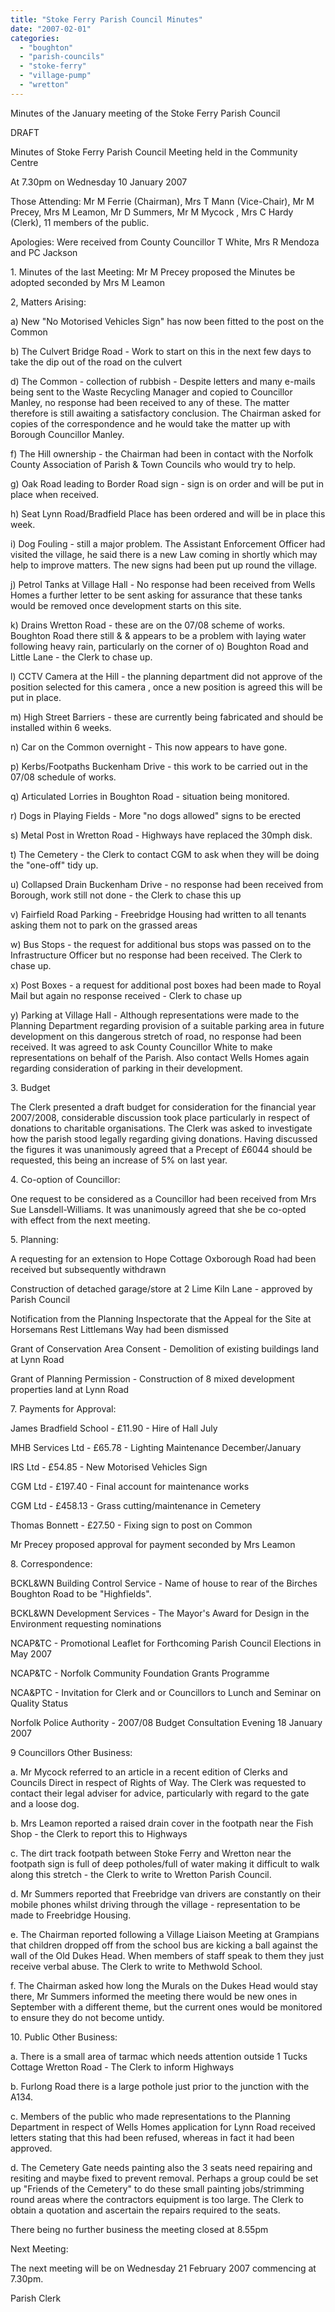 ```yaml
---
title: "Stoke Ferry Parish Council Minutes"
date: "2007-02-01"
categories: 
  - "boughton"
  - "parish-councils"
  - "stoke-ferry"
  - "village-pump"
  - "wretton"
---
```


Minutes of the January meeting of the Stoke Ferry Parish Council

DRAFT

Minutes of Stoke Ferry Parish Council Meeting held in the Community Centre

At 7.30pm on Wednesday 10 January 2007

Those Attending: Mr M Ferrie (Chairman), Mrs T Mann (Vice-Chair), Mr M Precey, Mrs M Leamon, Mr D Summers, Mr M Mycock , Mrs C Hardy (Clerk), 11 members of the public.

Apologies: Were received from County Councillor T White, Mrs R Mendoza and PC Jackson

1\. Minutes of the last Meeting: Mr M Precey proposed the Minutes be adopted seconded by Mrs M Leamon

2, Matters Arising:

a) New "No Motorised Vehicles Sign" has now been fitted to the post on the Common

b) The Culvert Bridge Road - Work to start on this in the next few days to take the dip out of the road on the culvert

d) The Common - collection of rubbish - Despite letters and many e-mails being sent to the Waste Recycling Manager and copied to Councillor Manley, no response had been received to any of these. The matter therefore is still awaiting a satisfactory conclusion. The Chairman asked for copies of the correspondence and he would take the matter up with Borough Councillor Manley.

f) The Hill ownership - the Chairman had been in contact with the Norfolk County Association of Parish & Town Councils who would try to help.

g) Oak Road leading to Border Road sign - sign is on order and will be put in place when received.

h) Seat Lynn Road/Bradfield Place has been ordered and will be in place this week.

i) Dog Fouling - still a major problem. The Assistant Enforcement Officer had visited the village, he said there is a new Law coming in shortly which may help to improve matters. The new signs had been put up round the village.

j) Petrol Tanks at Village Hall - No response had been received from Wells Homes a further letter to be sent asking for assurance that these tanks would be removed once development starts on this site.

k) Drains Wretton Road - these are on the 07/08 scheme of works. Boughton Road there still & & appears to be a problem with laying water following heavy rain, particularly on the corner of o) Boughton Road and Little Lane - the Clerk to chase up.

l) CCTV Camera at the Hill - the planning department did not approve of the position selected for this camera , once a new position is agreed this will be put in place.

m) High Street Barriers - these are currently being fabricated and should be installed within 6 weeks.

n) Car on the Common overnight - This now appears to have gone.

p) Kerbs/Footpaths Buckenham Drive - this work to be carried out in the 07/08 schedule of works.

q) Articulated Lorries in Boughton Road - situation being monitored.

r) Dogs in Playing Fields - More "no dogs allowed" signs to be erected

s) Metal Post in Wretton Road - Highways have replaced the 30mph disk.

t) The Cemetery - the Clerk to contact CGM to ask when they will be doing the "one-off" tidy up.

u) Collapsed Drain Buckenham Drive - no response had been received from Borough, work still not done - the Clerk to chase this up

v) Fairfield Road Parking - Freebridge Housing had written to all tenants asking them not to park on the grassed areas

w) Bus Stops - the request for additional bus stops was passed on to the Infrastructure Officer but no response had been received. The Clerk to chase up.

x) Post Boxes - a request for additional post boxes had been made to Royal Mail but again no response received - Clerk to chase up

y) Parking at Village Hall - Although representations were made to the Planning Department regarding provision of a suitable parking area in future development on this dangerous stretch of road, no response had been received. It was agreed to ask County Councillor White to make representations on behalf of the Parish. Also contact Wells Homes again regarding consideration of parking in their development.

3\. Budget

The Clerk presented a draft budget for consideration for the financial year 2007/2008, considerable discussion took place particularly in respect of donations to charitable organisations. The Clerk was asked to investigate how the parish stood legally regarding giving donations. Having discussed the figures it was unanimously agreed that a Precept of £6044 should be requested, this being an increase of 5% on last year.

4\. Co-option of Councillor:

One request to be considered as a Councillor had been received from Mrs Sue Lansdell-Williams. It was unanimously agreed that she be co-opted with effect from the next meeting.

5\. Planning:

A requesting for an extension to Hope Cottage Oxborough Road had been received but subsequently withdrawn

Construction of detached garage/store at 2 Lime Kiln Lane - approved by Parish Council

Notification from the Planning Inspectorate that the Appeal for the Site at Horsemans Rest Littlemans Way had been dismissed

Grant of Conservation Area Consent - Demolition of existing buildings land at Lynn Road

Grant of Planning Permission - Construction of 8 mixed development properties land at Lynn Road

7\. Payments for Approval:

James Bradfield School - £11.90 - Hire of Hall July

MHB Services Ltd - £65.78 - Lighting Maintenance December/January

IRS Ltd - £54.85 - New Motorised Vehicles Sign

CGM Ltd - £197.40 - Final account for maintenance works

CGM Ltd - £458.13 - Grass cutting/maintenance in Cemetery

Thomas Bonnett - £27.50 - Fixing sign to post on Common

Mr Precey proposed approval for payment seconded by Mrs Leamon

8\. Correspondence:

BCKL&WN Building Control Service - Name of house to rear of the Birches Boughton Road to be "Highfields".

BCKL&WN Development Services - The Mayor's Award for Design in the Environment requesting nominations

NCAP&TC - Promotional Leaflet for Forthcoming Parish Council Elections in May 2007

NCAP&TC - Norfolk Community Foundation Grants Programme

NCA&PTC - Invitation for Clerk and or Councillors to Lunch and Seminar on Quality Status

Norfolk Police Authority - 2007/08 Budget Consultation Evening 18 January 2007

9 Councillors Other Business:

a. Mr Mycock referred to an article in a recent edition of Clerks and Councils Direct in respect of Rights of Way. The Clerk was requested to contact their legal adviser for advice, particularly with regard to the gate and a loose dog.

b. Mrs Leamon reported a raised drain cover in the footpath near the Fish Shop - the Clerk to report this to Highways

c. The dirt track footpath between Stoke Ferry and Wretton near the footpath sign is full of deep potholes/full of water making it difficult to walk along this stretch - the Clerk to write to Wretton Parish Council.

d. Mr Summers reported that Freebridge van drivers are constantly on their mobile phones whilst driving through the village - representation to be made to Freebridge Housing.

e. The Chairman reported following a Village Liaison Meeting at Grampians that children dropped off from the school bus are kicking a ball against the wall of the Old Dukes Head. When members of staff speak to them they just receive verbal abuse. The Clerk to write to Methwold School.

f. The Chairman asked how long the Murals on the Dukes Head would stay there, Mr Summers informed the meeting there would be new ones in September with a different theme, but the current ones would be monitored to ensure they do not become untidy.

10\. Public Other Business:

a. There is a small area of tarmac which needs attention outside 1 Tucks Cottage Wretton Road - The Clerk to inform Highways

b. Furlong Road there is a large pothole just prior to the junction with the A134.

c. Members of the public who made representations to the Planning Department in respect of Wells Homes application for Lynn Road received letters stating that this had been refused, whereas in fact it had been approved.

d. The Cemetery Gate needs painting also the 3 seats need repairing and resiting and maybe fixed to prevent removal. Perhaps a group could be set up "Friends of the Cemetery" to do these small painting jobs/strimming round areas where the contractors equipment is too large. The Clerk to obtain a quotation and ascertain the repairs required to the seats.

There being no further business the meeting closed at 8.55pm

Next Meeting:

The next meeting will be on Wednesday 21 February 2007 commencing at 7.30pm.

Parish Clerk
